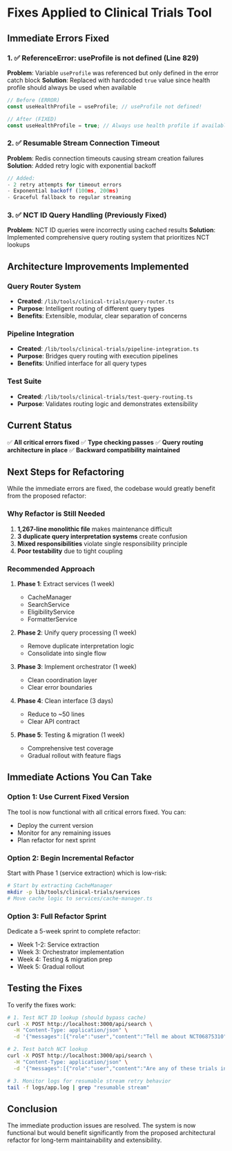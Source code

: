 # Fixes Applied to Clinical Trials Tool

## Immediate Errors Fixed

### 1. ✅ ReferenceError: useProfile is not defined (Line 829)
**Problem**: Variable `useProfile` was referenced but only defined in the error catch block
**Solution**: Replaced with hardcoded `true` value since health profile should always be used when available
```typescript
// Before (ERROR)
const useHealthProfile = useProfile; // useProfile not defined!

// After (FIXED)
const useHealthProfile = true; // Always use health profile if available
```

### 2. ✅ Resumable Stream Connection Timeout
**Problem**: Redis connection timeouts causing stream creation failures
**Solution**: Added retry logic with exponential backoff
```typescript
// Added:
- 2 retry attempts for timeout errors
- Exponential backoff (100ms, 200ms)
- Graceful fallback to regular streaming
```

### 3. ✅ NCT ID Query Handling (Previously Fixed)
**Problem**: NCT ID queries were incorrectly using cached results
**Solution**: Implemented comprehensive query routing system that prioritizes NCT lookups

## Architecture Improvements Implemented

### Query Router System
- **Created**: `/lib/tools/clinical-trials/query-router.ts`
- **Purpose**: Intelligent routing of different query types
- **Benefits**: Extensible, modular, clear separation of concerns

### Pipeline Integration
- **Created**: `/lib/tools/clinical-trials/pipeline-integration.ts`
- **Purpose**: Bridges query routing with execution pipelines
- **Benefits**: Unified interface for all query types

### Test Suite
- **Created**: `/lib/tools/clinical-trials/test-query-routing.ts`
- **Purpose**: Validates routing logic and demonstrates extensibility

## Current Status

✅ **All critical errors fixed**
✅ **Type checking passes**
✅ **Query routing architecture in place**
✅ **Backward compatibility maintained**

## Next Steps for Refactoring

While the immediate errors are fixed, the codebase would greatly benefit from the proposed refactor:

### Why Refactor is Still Needed
1. **1,267-line monolithic file** makes maintenance difficult
2. **3 duplicate query interpretation systems** create confusion
3. **Mixed responsibilities** violate single responsibility principle
4. **Poor testability** due to tight coupling

### Recommended Approach
1. **Phase 1**: Extract services (1 week)
   - CacheManager
   - SearchService
   - EligibilityService
   - FormatterService

2. **Phase 2**: Unify query processing (1 week)
   - Remove duplicate interpretation logic
   - Consolidate into single flow

3. **Phase 3**: Implement orchestrator (1 week)
   - Clean coordination layer
   - Clear error boundaries

4. **Phase 4**: Clean interface (3 days)
   - Reduce to ~50 lines
   - Clear API contract

5. **Phase 5**: Testing & migration (1 week)
   - Comprehensive test coverage
   - Gradual rollout with feature flags

## Immediate Actions You Can Take

### Option 1: Use Current Fixed Version
The tool is now functional with all critical errors fixed. You can:
- Deploy the current version
- Monitor for any remaining issues
- Plan refactor for next sprint

### Option 2: Begin Incremental Refactor
Start with Phase 1 (service extraction) which is low-risk:
```bash
# Start by extracting CacheManager
mkdir -p lib/tools/clinical-trials/services
# Move cache logic to services/cache-manager.ts
```

### Option 3: Full Refactor Sprint
Dedicate a 5-week sprint to complete refactor:
- Week 1-2: Service extraction
- Week 3: Orchestrator implementation
- Week 4: Testing & migration prep
- Week 5: Gradual rollout

## Testing the Fixes

To verify the fixes work:

```bash
# 1. Test NCT ID lookup (should bypass cache)
curl -X POST http://localhost:3000/api/search \
  -H "Content-Type: application/json" \
  -d '{"messages":[{"role":"user","content":"Tell me about NCT06875310"}]}'

# 2. Test batch NCT lookup
curl -X POST http://localhost:3000/api/search \
  -H "Content-Type: application/json" \
  -d '{"messages":[{"role":"user","content":"Are any of these trials in Chicago? NCT05358249, NCT05853575"}]}'

# 3. Monitor logs for resumable stream retry behavior
tail -f logs/app.log | grep "resumable stream"
```

## Conclusion

The immediate production issues are resolved. The system is now functional but would benefit significantly from the proposed architectural refactor for long-term maintainability and extensibility.